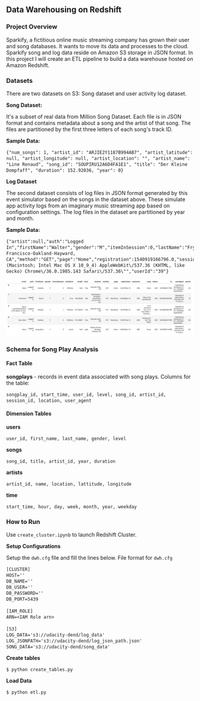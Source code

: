 ## Data Warehousing on Redshift
### Project Overview
Sparkify, a fictitious online music streaming company has grown their user and song databases. It wants to move its data and processes to the cloud. Sparkify song and log data reside on Amazon S3 storage in JSON format. In this project I will create an ETL pipeline to build a data warehouse hosted on Amazon Redshift. 

### Datasets
There are two datasets on S3: Song dataset and user activity log dataset.

**Song Dataset:**

It's a subset of real data from Million Song Dataset. Each file is in JSON format and contains metadata about a song and the artist of that song. The files are partitioned by the first three letters of each song's track ID.

**Sample Data:**

    {"num_songs": 1, "artist_id": "ARJIE2Y1187B994AB7", "artist_latitude": null, "artist_longitude": null, "artist_location": "", "artist_name": "Line Renaud", "song_id": "SOUPIRU12A6D4FA1E1", "title": "Der Kleine Dompfaff", "duration": 152.92036, "year": 0}

**Log Dataset**

The second dataset consists of log files in JSON format generated by this event simulator based on the songs in the dataset above. These simulate app activity logs from an imaginary music streaming app based on configuration settings. The log files in the dataset are partitioned by year and month.

**Sample Data:**

    {"artist":null,"auth":"Logged In","firstName":"Walter","gender":"M","itemInSession":0,"lastName":"Frye","length":null,"level":"free","location":"San Francisco-Oakland-Hayward, CA","method":"GET","page":"Home","registration":1540919166796.0,"sessionId":38,"song":null,"status":200,"ts":1541105830796,"userAgent":"\"Mozilla\/5.0 (Macintosh; Intel Mac OS X 10_9_4) AppleWebKit\/537.36 (KHTML, like Gecko) Chrome\/36.0.1985.143 Safari\/537.36\"","userId":"39"}

![log-data](https://github.com/DiloromA/Data-Warehousing-on-Redshift/blob/main/log-data.png?raw=true)
### Schema for Song Play Analysis

#### Fact Table

**songplays** - records in event data associated with song plays. Columns for the table:

    songplay_id, start_time, user_id, level, song_id, artist_id, session_id, location, user_agent

#### Dimension Tables

**users**

    user_id, first_name, last_name, gender, level

**songs**

    song_id, title, artist_id, year, duration

**artists**

    artist_id, name, location, lattitude, longitude

**time**

    start_time, hour, day, week, month, year, weekday

### How to Run
Use `create_cluster.ipynb` to launch Redshift Cluster.

**Setup Configurations**

Setup the `dwh.cfg` file and fill the lines below. 
File format for `dwh.cfg`

    [CLUSTER]
    HOST=''
    DB_NAME=''
    DB_USER=''
    DB_PASSWORD=''
    DB_PORT=5439

    [IAM_ROLE]
    ARN=<IAM Role arn>

    [S3]
    LOG_DATA='s3://udacity-dend/log_data'
    LOG_JSONPATH='s3://udacity-dend/log_json_path.json'
    SONG_DATA='s3://udacity-dend/song_data'

**Create tables**

    $ python create_tables.py

**Load Data**

    $ python etl.py

